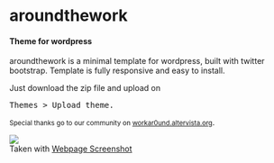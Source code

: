 # aroundthework
<h4>Theme for wordpress</h4>
<p>aroundthework is a minimal template for wordpress, built with twitter bootstrap.
Template is fully responsive and easy to install.</p>

<p>Just download the zip file and upload on <pre>Themes > Upload theme. </pre></p>

<small>Special thanks go to our community on <a href="http://workar0und.altervista.org" title="Workar0und">workar0und.altervista.org</a></small>.


<a href=http://www.webpagescreenshot.info/img/56182caec08f27-46282593><img src=http://www.webpagescreenshot.info/i3/56182caec08f27-46282593></a><br>Taken with <a href=http://www.webpagescreenshot.info>Webpage Screenshot</a>
